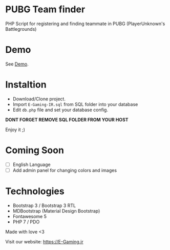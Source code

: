 # PUBG Team finder
PHP Script for registering and finding teammate in PUBG (PlayerUnknown's Battlegrounds)

# Demo

See [Demo](https://e-gaming.ir/features/pubg/team/).

# Instaltion

 - Download/Clone project.
 - Import `E-Gaming-IR.sql` from SQL folder into your database
 - Edit `db.php` file and set your database config.
 
 __DONT FORGET REMOVE SQL FOLDER FROM YOUR HOST__
 
Enjoy it ;)

# Coming Soon
- [ ] English Language
- [ ] Add admin panel for changing colors and images

# Technologies
- Bootstrap 3 / Bootstrap 3 RTL
- MDBootstrap (Material Design Bootstrap)
- Fontawesome 5
- PHP 7 / PDO

Made with love <3

Visit our website: https://E-Gaming.ir
